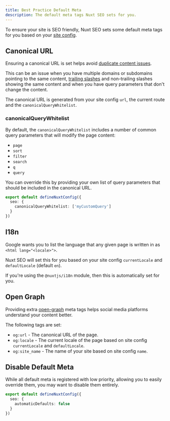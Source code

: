 ```yaml
---
title: Best Practice Default Meta
description: The default meta tags Nuxt SEO sets for you.
---
```


To ensure your site is SEO friendly, Nuxt SEO sets some default meta tags for you based
on your [site config](/nuxt-seo/guides/configuring-modules).

## Canonical URL

Ensuring a canonical URL is set helps avoid [duplicate content issues](https://support.google.com/webmasters/answer/66359?hl=en).

This can be an issue when you have multiple domains or subdomains pointing to the same content,
[trailing slashes](/nuxt-seo/guides/trailing-slashes) and non-trailing slashes showing the same content
and when you have query parameters that don't change the content.

The canonical URL is generated from your site config `url`, the current route and the `canonicalQueryWhitelist`.

### canonicalQueryWhitelist

By default, the `canonicalQueryWhitelist` includes a number of common query parameters that will modify the page content:

- `page`
- `sort`
- `filter`
- `search`
- `q`
- `query`

You can override this by providing your own list of query parameters that should be included in the canonical URL.

```ts [nuxt.config.ts]
export default defineNuxtConfig({
  seo: {
    canonicalQueryWhitelist: ['myCustomQuery']
  }
})
```

## I18n

Google wants you to list the language that any given page is written in as `<html lang="<locale>">`.

Nuxt SEO will set this for you based on your site config `currentLocale` and `defaultLocale` (default `en`).

If you're using the `@nuxtjs/i18n` module, then this is automatically set for you.

## Open Graph

Providing extra [open-graph](https://ogp.me/) meta tags helps social media platforms understand your content better.

The following tags are set:
- `og:url` - The canonical URL of the page.
- `og:locale` - The current locale of the page based on site config `currentLocale` and `defaultLocale`.
- `og:site_name` - The name of your site based on site config `name`.

## Disable Default Meta

While all default meta is registered with low priority, allowing you to easily override them,
you may want to disable them entirely.

```ts [nuxt.config.ts]
export default defineNuxtConfig({
  seo: {
    automaticDefaults: false
  }
})
```

